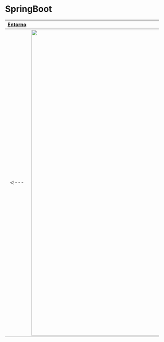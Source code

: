 ﻿# SpringBoot
<div align="center">
  
| <a href="##" target="_blank">Entorno</a> | <a href="###" target="_blank">Hazlo tu mismo!</a> |
| :---: | :---: |
<!--- |<img width="1000" alt="image" src="https://github.com/user-attachments/assets/4d71b6e4-ebc3-4ed1-a579-66954de3ec2b">| <img width="388" alt="image" src="https://github.com/user-attachments/assets/74906e9d-f684-4335-9cc1-c4cc091f524e"> | --->

</div>
